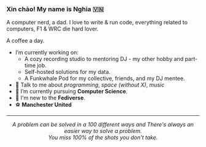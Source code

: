 ### Xin chào! My name is Nghia 🇻🇳

A computer nerd, a dad. I love to write & run code, everything related to computers, F1 & WRC die hard lover.

A coffee a day. 
- I’m currently working on:
	- A cozy recording studio to mentoring DJ - my other hobby and part-time job.
	- Self-hosted solutions for my data.
 	- A Funkwhale Pod for my collective, friends, and my DJ mentee.
- 💬 Talk to me about _programming_, _space (without X)_, _music_
- 🌱 I’m currently pursuing **Computer Science**.
- 🐘 I'm new to the **Fediverse**.
- ⚽ **Manchester United**
<hr>
<p align="center">
   <i>A problem can be solved in a 100 different ways and There's always an easier way to solve a problem.</i>
   <br />
   <i>You miss 100% of the shots you don't take.</i>
</p>
